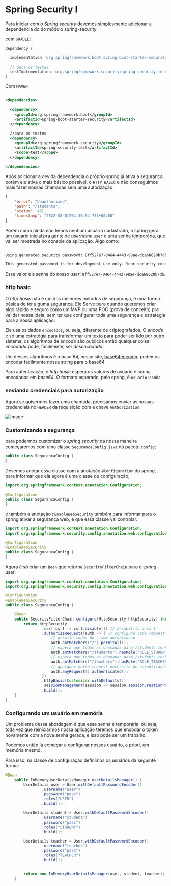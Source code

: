 # Spring Security I


Para iniciar com o _Spring security_ devemos simplesmente adicionar a dependencia do do módulo spring-security

com `GRADLE`:

```groovy
dependency {

  implementation 'org.springframework.boot:spring-boot-starter-security'
  
  // para os testes
  testImplementation 'org.springframework.security:spring-security-test'
}
```


Com `MAVEN`

```xml

<dependencies>
  
  <dependency>
    <groupId>org.springframework.boot</groupId>
    <artifactId>spring-boot-starter-security</artifactId>
  </dependency>
  
  //para os testes
  <dependency>
    <groupId>org.springframework.security</groupId>
    <artifactId>spring-security-test</artifactId>
    <scope>test</scope>
  </dependency>
  
</dependencies>

```



Após adicionar a devida dependencia o próprio spring já ativa a segurança, porém ele ativa o mais básico possível, o `HTTP BASIC` e não conseguimos mais fazer nossas chamadas sem uma autorização.

```json
{
    "error": "Unauthorized",
    "path": "/students",
    "status": 401,
    "timestamp": "2022-03-01T04:30:54.731+00:00"
}

```

Porém como ainda não temos nenhum usuário cadastrado, o spring gera um usuário inicial pra gente de _username_ `user` e uma senha temporária, que vai ser mostrada no console da aplicação. Algo como:

```sh

Using generated security password: 8ff527e7-0464-4443-98ae-dca68620b7db

This generated password is for development use only. Your security configuration must be updated before running your application in production.

```

Esse valor é a senha do nosso _user_; `8ff527e7-0464-4443-98ae-dca68620b7db`.

### http basic

O _http basic_ não é um dos melhores métodos de segurança, é uma forma básica de ter alguma segurança. Ele Serve para quando queremos criar algo rápido e seguro como um MVP ou uma POC (prova de conceito) pra validar nossa ideia, sem ter que configurar toda uma segurança e estratégia para a nossa aplicação.

Ele usa os dados `encodados`, ou seja, diferente de criptografados. O _encode_ é só uma estratégia para transformar um texto para poder ser lido por outro sistema, os algoritmos de _encode_ são publicos então qualquer coisa _encodada_ pode, facilmente, ser _desencodada_.

Um desses algoritmos é o base 64, nesse site, [base64encoder](https://www.base64encode.org/), podemos encodar facilmente nossa string para o base64.

Para autenticação, o _http basic_ espera os valores de usuário e senha encodados em _base64_. O formato esperado, pelo spring, é `usuario:senha`.

### enviando credenciais para autorização

Agora se quisermos fazer uma chamada, precisamos enviar as nossas credenciais no `HEADER` da requisição com a chave `Authorization`.

![image](https://user-images.githubusercontent.com/21045123/199312096-c7a0583c-f93e-43bb-9cb8-14c9e17d4e24.png)


### Customizando a segurança

para podermos customizar o _spring security_ da nossa maneira começaremos com uma classe `SegurancaConfig.java` no pacote `config`;

```java
public class SegurancaConfig {
}
```

Devemos anotar essa classe com a anotação `@Configuration` do _spring_, para informar que ela agora é uma classe de configuração;

```java
import org.springframework.context.annotation.Configuration;

@Configuration
public class SegurancaConfig {
}
```

e também a anotação `@EnableWebSecurity` também para informar para o spring ativar a segurança web, e que essa classe vai controlar.

```java
import org.springframework.context.annotation.Configuration;
import org.springframework.security.config.annotation.web.configuration.EnableWebSecurity;

@Configuration
@EnableWebSecurity
public class SegurancaConfig {
}
```

Agora é só criar um `Bean` que retorna `SecurityFilterChain` para o _spring_ usar;

```java
import org.springframework.context.annotation.Configuration;
import org.springframework.security.config.annotation.web.configuration.EnableWebSecurity;

@Configuration
@EnableWebSecurity
public class SegurancaConfig {

    @Bean
    public SecurityFilterChain configure(HttpSecurity httpSecurity) throws Exception {
        return httpSecurity
                .csrf(csrf -> csrf.disable()) // desabilita o csrf
                .authorizeRequests(auth -> { // configura cada request
                    // permite todos do / sem autorizacao
                    auth.antMatchers("/").permitAll();
                    // espera que todas as chamadas para /students tenham tenham a seja autorizado e tenha a role STUDENT
                    auth.antMatchers("/students").hasRole("ROLE_STUDENT");
                    // espera que todas as chamadas para /students tenham tenham a seja autorizado e tenha a role TEACHER
                    auth.antMatchers("/teachers").hasRole("ROLE_TEACHER");
                    // qualquer outro request necessita de autenticação
                    auth.anyRequest().authenticated();
                })
                .httpBasic(Customizer.withDefaults())
                .sessionManagement(session -> session.sessionCreationPolicy(SessionCreationPolicy.STATELESS))
                .build();
    }
}
```


### Configurando um usuário em memória

Um problema dessa abordagem é que essa senha é temporária, ou seja, toda vez que reiniciarmos nossa aplicação teremos que encodar o token novamente com a nova senha gerada, e isso pode ser um trabalho.

Podemos então já começar a configurar nossos usuário, a priori, em memória mesmo.

Para isso, na classe de configuração definimos os usuários da seguinte forma:

```java
@Bean
    public InMemoryUserDetailsManager userDetailsManager() {
        UserDetails user = User.withDefaultPasswordEncoder()
                .username("user")
                .password("pass")
                .roles("USER")
                .build();

        UserDetails student = User.withDefaultPasswordEncoder()
                .username("student")
                .password("pass")
                .roles("STUDENT")
                .build();

        UserDetails teacher = User.withDefaultPasswordEncoder()
                .username("teacher")
                .password("pass")
                .roles("TEACHER")
                .build();


        return new InMemoryUserDetailsManager(user, student, teacher);
    }
```
